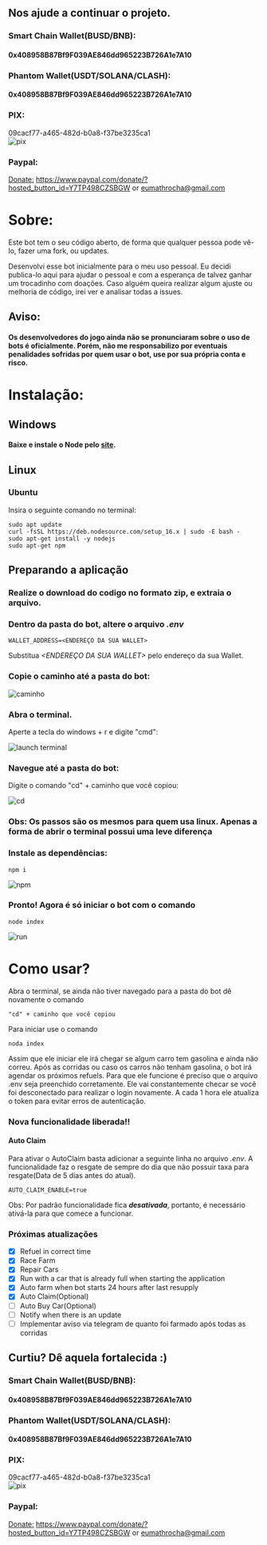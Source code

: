 ## Nos ajude a continuar o projeto.

### Smart Chain Wallet(BUSD/BNB):

#### 0x408958B87Bf9F039AE846dd965223B726A1e7A10

### Phantom Wallet(USDT/SOLANA/CLASH):

#### 0x408958B87Bf9F039AE846dd965223B726A1e7A10

### PIX:

09cacf77-a465-482d-b0a8-f37be3235ca1  
![pix](https://raw.githubusercontent.com/mrgasparini/ClashOfCars-Bot/main/readme-images/pix.jpg)

### Paypal:

[Donate:](https://www.paypal.com/donate/?hosted_button_id=Y7TP498CZSBGW)
https://www.paypal.com/donate/?hosted_button_id=Y7TP498CZSBGW
or
eumathrocha@gmail.com

# Sobre:

Este bot tem o seu código aberto, de forma que qualquer pessoa pode vê-lo, fazer uma fork, ou updates.

Desenvolvi esse bot inicialmente para o meu uso pessoal. Eu decidi publica-lo
aqui para ajudar o pessoal e com a esperança de talvez ganhar um trocadinho com
doações. Caso alguém queira realizar algum ajuste ou melhoria de código, irei ver e analisar todas a issues.

## Aviso:

#### Os desenvolvedores do jogo ainda não se pronunciaram sobre o uso de bots é oficialmente. Porém, não me responsabilizo por eventuais penalidades sofridas por quem usar o bot, use por sua própria conta e risco.

# Instalação:

## Windows

#### Baixe e instale o Node pelo [site](https://nodejs.org/en/download/).

## Linux

### Ubuntu

Insira o seguinte comando no terminal:

```
sudo apt update
curl -fsSL https://deb.nodesource.com/setup_16.x | sudo -E bash -
sudo apt-get install -y nodejs
sudo apt-get npm
```

## Preparando a aplicação

### Realize o download do codigo no formato zip, e extraia o arquivo.

### Dentro da pasta do bot, altere o arquivo _.env_

```
WALLET_ADDRESS=<ENDEREÇO DA SUA WALLET>
```

Substitua _<ENDEREÇO DA SUA WALLET>_ pelo endereço da sua Wallet.

### Copie o caminho até a pasta do bot:

![caminho](https://raw.githubusercontent.com/mrgasparini/ClashOfCars-Bot/main/readme-images/address.png)

### Abra o terminal.

Aperte a tecla do windows + r e digite "cmd":

![launch terminal](https://raw.githubusercontent.com/mrgasparini/ClashOfCars-Bot/main/readme-images/cmd.png)

### Navegue até a pasta do bot:

Digite o comando "cd" + caminho que você copiou:

![cd](https://raw.githubusercontent.com/mrgasparini/ClashOfCars-Bot/main/readme-images/cd.png)

### Obs: Os passos são os mesmos para quem usa linux. Apenas a forma de abrir o terminal possui uma leve diferença

### Instale as dependências:

```
npm i
```

![npm](https://raw.githubusercontent.com/mrgasparini/ClashOfCars-Bot/main/readme-images/npm.png)

### Pronto! Agora é só iniciar o bot com o comando

```
node index
```

![run](https://raw.githubusercontent.com/mrgasparini/ClashOfCars-Bot/main/readme-images/node.png)

# Como usar?

Abra o terminal, se ainda não tiver navegado para a pasta do bot dê novamente o comando

```
"cd" + caminho que você copiou
```

Para iniciar use o comando

```
noda index
```

Assim que ele iniciar ele irá chegar se algum carro tem gasolina e ainda não correu. Após as corridas ou caso os carros não tenham gasolina, o bot irá agendar os próximos refuels.
Para que ele funcione é preciso que o arquivo .env seja preenchido corretamente.
Ele vai constantemente checar se você foi desconectado para realizar o login novamente.
A cada 1 hora ele atualiza o token para evitar erros de autenticação.

### Nova funcionalidade liberada!!

#### Auto Claim

Para ativar o AutoClaim basta adicionar a seguinte linha no arquivo _.env_. A funcionalidade faz o resgate de sempre do dia que não possuir taxa para resgate(Data de 5 dias antes do atual).

```
AUTO_CLAIM_ENABLE=true
```

Obs: Por padrão funcionalidade fica **_desativada_**, portanto, é necessário ativá-la para que comece a funcionar.

### Próximas atualizações

- [x] Refuel in correct time
- [x] Race Farm
- [x] Repair Cars
- [x] Run with a car that is already full when starting the application
- [x] Auto farm when bot starts 24 hours after last resupply
- [x] Auto Claim(Optional)
- [ ] Auto Buy Car(Optional)
- [ ] Notify when there is an update
- [ ] Implementar aviso via telegram de quanto foi farmado após todas as corridas

## Curtiu? Dê aquela fortalecida :)

### Smart Chain Wallet(BUSD/BNB):

#### 0x408958B87Bf9F039AE846dd965223B726A1e7A10

### Phantom Wallet(USDT/SOLANA/CLASH):

#### 0x408958B87Bf9F039AE846dd965223B726A1e7A10

### PIX:

09cacf77-a465-482d-b0a8-f37be3235ca1  
![pix](https://raw.githubusercontent.com/mrgasparini/ClashOfCars-Bot/main/readme-images/pix.jpg)

### Paypal:

[Donate:](https://www.paypal.com/donate/?hosted_button_id=Y7TP498CZSBGW)
https://www.paypal.com/donate/?hosted_button_id=Y7TP498CZSBGW
or
eumathrocha@gmail.com
